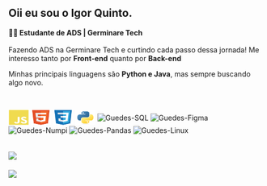 ## Oii eu sou o Igor Quinto.

<p><b>👨‍💻 Estudante de ADS | Germinare Tech <br></b>
<br>
Fazendo ADS na Germinare Tech e curtindo cada passo dessa jornada! Me interesso tanto por <b>Front-end</b> quanto por <b>Back-end</b></p>

<p>Minhas principais linguagens são <b>Python e Java</b>, mas sempre buscando algo novo.</p>

##

<div style="display: inline_block"><br>
  <img align="center" alt="Guedes-Js" height="30" width="40" src="https://raw.githubusercontent.com/devicons/devicon/master/icons/javascript/javascript-plain.svg">
  <img align="center" alt="Guedes-HTML" height="30" width="40" src="https://raw.githubusercontent.com/devicons/devicon/master/icons/html5/html5-original.svg">
  <img align="center" alt="Guedes-CSS" height="30" width="40" src="https://raw.githubusercontent.com/devicons/devicon/master/icons/css3/css3-original.svg">
  <img align="center" alt="Guedes-Python" height="30" width="40" src="https://raw.githubusercontent.com/devicons/devicon/master/icons/python/python-original.svg">
  <img align="center" alt="Guedes-SQL" height="30" width="40" src="https://cdn.jsdelivr.net/gh/devicons/devicon@latest/icons/azuresqldatabase/azuresqldatabase-original.svg">
  <img align="center" alt="Guedes-Figma" height="30" width="40" src="https://cdn.jsdelivr.net/gh/devicons/devicon@latest/icons/figma/figma-original.svg">
  <img align="center" alt="Guedes-Numpi" height="30" width="40" src="https://cdn.jsdelivr.net/gh/devicons/devicon@latest/icons/numpy/numpy-original.svg">
  <img align="center" alt="Guedes-Pandas" height="30" width="40" src="https://cdn.jsdelivr.net/gh/devicons/devicon@latest/icons/pandas/pandas-original.svg">
  <img align="center" alt="Guedes-Linux" height="30" width="40" src="https://cdn.jsdelivr.net/gh/devicons/devicon@latest/icons/linux/linux-original.svg">
</div>

<br>
<br>

<div>
  <img height="180mm" src="https://github-readme-stats.vercel.app/api?username=IgorQuinto5&show_icons=true&theme=dark&include_all_commits=true&count_private=true"/>  
</div>

<br>

<div> 
  <a href="https://www.instagram.com/itzz_igor.7/" target="_blank"><img src="https://img.shields.io/badge/-Instagram-%23E4405F?style=for-the-badge&logo=instagram&logoColor=white" target="_blank"></a>
</div>
